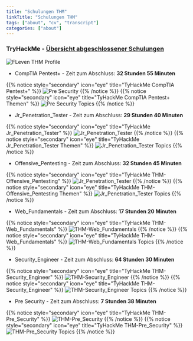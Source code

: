 ```yaml
---
title: "Schulungen THM"
linkTitle: "Schulungen THM"
tags: ["about", "cv", "transcript"]
categories: ["about"]
---
```


### TryHackMe - [Übersicht abgeschlossener Schulungen](https://tryhackme.com/p/FLeven)

![FLeven THM Profile](/images/FLeven.png)

* CompTIA Pentest+ - Zeit zum Abschluss: **32 Stunden 55 Minuten**

{{% notice style="secondary" icon="eye" title="TyHackMe CompTIA Pentest+" %}}
![Pre Security](/images/THM-CompTIA_Pentest_COC.png?height=285px)
{{% /notice %}}
{{% notice style="secondary" icon="eye" title="TyHackMe CompTIA Pentest+ Themen" %}}
![Pre Security Topics](/images/THM-CompTIA_Pentest.png?height=250px)
{{% /notice %}}

* Jr_Penetration_Tester - Zeit zum Abschluss: **29 Stunden 40 Minuten**

{{% notice style="secondary" icon="eye" title="TyHackMe Jr_Penetration_Tester" %}}
![Jr_Penetration_Tester](/images/THM-Jr_Penetration_Tester_COC.png?height=285px)
{{% /notice %}}
{{% notice style="secondary" icon="eye" title="TyHackMe Jr_Penetration_Tester Themen" %}}
![Jr_Penetration_Tester Topics](/images/THM-Jr_Penetration_Tester.png?height=250px)
{{% /notice %}}

* Offensive_Pentesting - Zeit zum Abschluss: **32 Stunden 45 Minuten**

{{% notice style="secondary" icon="eye" title="TyHackMe THM-Offensive_Pentesting" %}}
![Jr_Penetration_Tester](/images/THM-Offensive_Pentesting_COC.png?height=285px)
{{% /notice %}}
{{% notice style="secondary" icon="eye" title="TyHackMe THM-Offensive_Pentesting Themen" %}}
![Jr_Penetration_Tester Topics](/images/THM-Offensive_Pentesting.png?height=250px)
{{% /notice %}}

* Web_Fundamentals - Zeit zum Abschluss: **17 Stunden 20 Minuten**

{{% notice style="secondary" icon="eye" title="TyHackMe THM-Web_Fundamentals" %}}
![THM-Web_Fundamentals](/images/THM-Web_Fundamentals_COC.png?height=285px)
{{% /notice %}}
{{% notice style="secondary" icon="eye" title="TyHackMe THM-Web_Fundamentals" %}}
![THM-Web_Fundamentals Topics](/images/THM-Web_Fundamentals.png?height=250px)
{{% /notice %}}

* Security_Engineer - Zeit zum Abschluss: **64 Stunden 30 Minuten**

{{% notice style="secondary" icon="eye" title="TyHackMe THM-Security_Engineer" %}}
![THM-Security_Engineer](/images/THM-Security_Engineer_COC.png?height=285px)
{{% /notice %}}
{{% notice style="secondary" icon="eye" title="TyHackMe THM-Security_Engineer" %}}
![THM-Security_Engineer Topics](/images/THM-Security_Engineer.png?height=250px)
{{% /notice %}}

* Pre Security - Zeit zum Abschluss: **7 Stunden 38 Minuten**

{{% notice style="secondary" icon="eye" title="TyHackMe THM-Pre_Security" %}}
![THM-Pre_Security](/images/THM-Pre_Security_COC.png?height=285px)
{{% /notice %}}
{{% notice style="secondary" icon="eye" title="TyHackMe THM-Pre_Security" %}}
![THM-Pre_Security Topics](/images/THM-Pre_Security.png?height=250px)
{{% /notice %}}